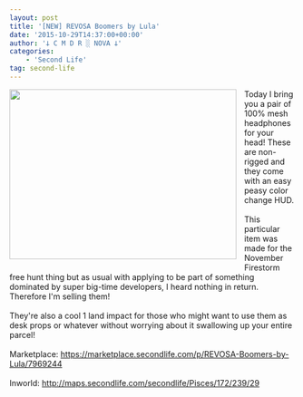 ```yaml
---
layout: post
title: '[NEW] REVOSA Boomers by Lula'
date: '2015-10-29T14:37:00+00:00'
author: '𐕣 C M D R ░ NOVA 𐕣'
categories:
    - 'Second Life'
tag: second-life
---
```


<div style="clear: both; text-align: center;">
<a href="http://cmdr-nova.online/wp-content/uploads/2015/10/boomersad.png" style="clear: left; float: left; margin-bottom: 1em; margin-right: 1em;"><img border="0" height="300" src="http://cmdr-nova.online/wp-content/uploads/2015/10/boomersad-300x225.png" width="400" /></a></div>
Today I bring you a pair of 100% mesh headphones for your head! These are non-rigged and they come with an easy peasy color change HUD.<br />
<br />
This particular item was made for the November Firestorm free hunt thing but as usual with applying to be part of something dominated by super big-time developers, I heard nothing in return. Therefore I'm selling them!<br />
<br />
They're also a cool 1 land impact for those who might want to use them as desk props or whatever without worrying about it swallowing up your entire parcel!<br />
<br />
Marketplace: <a href="https://marketplace.secondlife.com/p/REVOSA-Boomers-by-Lula/7969244">https://marketplace.secondlife.com/p/REVOSA-Boomers-by-Lula/7969244</a><br />
<br />
Inworld: <a href="http://maps.secondlife.com/secondlife/Pisces/172/239/29">http://maps.secondlife.com/secondlife/Pisces/172/239/29</a>